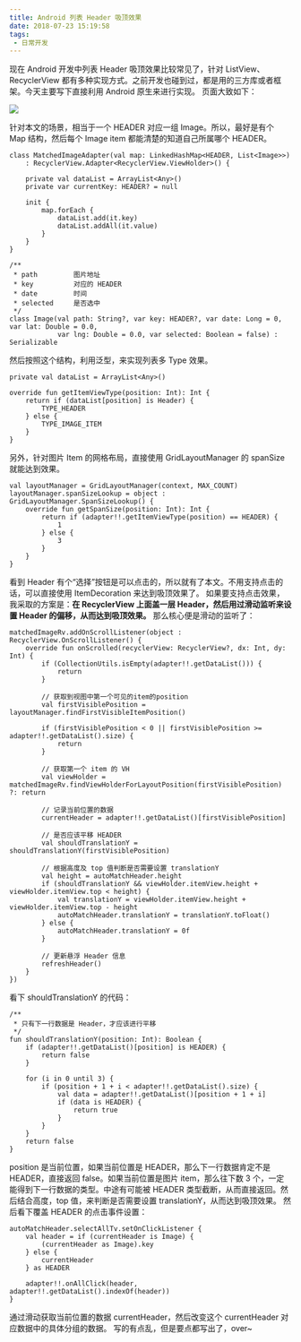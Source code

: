 ```yaml
---
title: Android 列表 Header 吸顶效果
date: 2018-07-23 15:19:58
tags:
 - 日常开发
---
```

现在 Android 开发中列表 Header 吸顶效果比较常见了，针对 ListView、RecyclerView 都有多种实现方式。之前开发也碰到过，都是用的三方库或者框架。今天主要写下直接利用 Android 原生来进行实现。
页面大致如下：

![](http://7xryow.com1.z0.glb.clouddn.com/2018/07/231.png)

<!-- more -->

针对本文的场景，相当于一个 HEADER 对应一组 Image。所以，最好是有个 Map 结构，然后每个 Image item 都能清楚的知道自己所属哪个 HEADER。
```
class MatchedImageAdapter(val map: LinkedHashMap<HEADER, List<Image>>)
    : RecyclerView.Adapter<RecyclerView.ViewHolder>() {

    private val dataList = ArrayList<Any>()
    private var currentKey: HEADER? = null

    init {
        map.forEach {
            dataList.add(it.key)
            dataList.addAll(it.value)
        }
    }
}

/**
 * path         图片地址
 * key          对应的 HEADER
 * date         时间
 * selected     是否选中
 */
class Image(val path: String?, var key: HEADER?, var date: Long = 0, var lat: Double = 0.0,
  			var lng: Double = 0.0, var selected: Boolean = false) : Serializable
```
然后按照这个结构，利用泛型，来实现列表多 Type 效果。
```
private val dataList = ArrayList<Any>()

override fun getItemViewType(position: Int): Int {
    return if (dataList[position] is Header) {
        TYPE_HEADER
    } else {
        TYPE_IMAGE_ITEM
    }
}
```
另外，针对图片 Item 的网格布局，直接使用 GridLayoutManager 的 spanSize 就能达到效果。
```
val layoutManager = GridLayoutManager(context, MAX_COUNT)
layoutManager.spanSizeLookup = object : GridLayoutManager.SpanSizeLookup() {
    override fun getSpanSize(position: Int): Int {
        return if (adapter!!.getItemViewType(position) == HEADER) {
            1
        } else {
            3
        }
    }
}
```
看到 Header 有个“选择”按钮是可以点击的，所以就有了本文。不用支持点击的话，可以直接使用 ItemDecoration 来达到吸顶效果了。
如果要支持点击效果，我采取的方案是：**在 RecyclerView 上面盖一层 Header，然后用过滑动监听来设置 Header 的偏移，从而达到吸顶效果。**
那么核心便是滑动的监听了：
```
matchedImageRv.addOnScrollListener(object : RecyclerView.OnScrollListener() {
    override fun onScrolled(recyclerView: RecyclerView?, dx: Int, dy: Int) {
        if (CollectionUtils.isEmpty(adapter!!.getDataList())) {
            return
        }

        // 获取到视图中第一个可见的item的position
        val firstVisiblePosition = layoutManager.findFirstVisibleItemPosition()

        if (firstVisiblePosition < 0 || firstVisiblePosition >= adapter!!.getDataList().size) {
            return
        }

        // 获取第一个 item 的 VH
        val viewHolder = matchedImageRv.findViewHolderForLayoutPosition(firstVisiblePosition) ?: return

        // 记录当前位置的数据
        currentHeader = adapter!!.getDataList()[firstVisiblePosition]

        // 是否应该平移 HEADER
        val shouldTranslationY = shouldTranslationY(firstVisiblePosition)

        // 根据高度及 top 值判断是否需要设置 translationY
        val height = autoMatchHeader.height
        if (shouldTranslationY && viewHolder.itemView.height + viewHolder.itemView.top < height) {
            val translationY = viewHolder.itemView.height + viewHolder.itemView.top - height
            autoMatchHeader.translationY = translationY.toFloat()
        } else {
            autoMatchHeader.translationY = 0f
        }

       	// 更新悬浮 Header 信息
        refreshHeader()
    }
})
```
看下 shouldTranslationY 的代码：
```
/**
 * 只有下一行数据是 Header，才应该进行平移
 */
fun shouldTranslationY(position: Int): Boolean {
    if (adapter!!.getDataList()[position] is HEADER) {
        return false
    }

    for (i in 0 until 3) {
        if (position + 1 + i < adapter!!.getDataList().size) {
            val data = adapter!!.getDataList()[position + 1 + i]
            if (data is HEADER) {
                return true
            }
        }
    }
    return false
}
```
position 是当前位置，如果当前位置是 HEADER，那么下一行数据肯定不是 HEADER，直接返回 false。如果当前位置是图片 item，那么往下数 3 个，一定能得到下一行数据的类型。中途有可能被 HEADER 类型截断，从而直接返回。然后结合高度，top 值，来判断是否需要设置 translationY，从而达到吸顶效果。
然后看下覆盖 HEADER 的点击事件设置：
```
autoMatchHeader.selectAllTv.setOnClickListener {
    val header = if (currentHeader is Image) {
        (currentHeader as Image).key
    } else {
        currentHeader
    } as HEADER

    adapter!!.onAllClick(header, adapter!!.getDataList().indexOf(header))
}
```
通过滑动获取当前位置的数据 currentHeader，然后改变这个 currentHeader 对应数据中的具体分组的数据。
写的有点乱，但是要点都写出了，over~